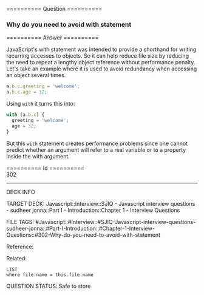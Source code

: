 ========== Question ==========  

### Why do you need to avoid with statement  

========== Answer ==========  

JavaScript's with statement was intended to provide a shorthand for writing
recurring accesses to objects. So it can help reduce file size by reducing the
need to repeat a lengthy object reference without performance penalty. Let's
take an example where it is used to avoid redundancy when accessing an object
several times.

```javascript
a.b.c.greeting = 'welcome';
a.b.c.age = 32;
```

Using `with` it turns this into:

```javascript
with (a.b.c) {
  greeting = 'welcome';
  age = 32;
}
```

But this `with` statement creates performance problems since one cannot predict
whether an argument will refer to a real variable or to a property inside the
with argument.

========== Id ==========  
302

---

DECK INFO

TARGET DECK: Javascript::Interview::SJIQ - Javascript interview questions - sudheer jonna::Part I - Introduction::Chapter 1 - Interview Questions

FILE TAGS: #Javascript::#Interview::#SJIQ-Javascript-interview-questions-sudheer-jonna::#Part-I-Introduction::#Chapter-1-Interview-Questions::#302-Why-do-you-need-to-avoid-with-statement

Reference:

Related:

```dataview
LIST
where file.name = this.file.name
```

QUESTION STATUS: Safe to store

